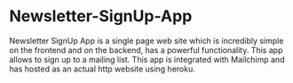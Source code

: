 # Newsletter-SignUp-App

Newsletter SignUp App is a single page web site which is incredibly simple on the frontend and on the backend, has a powerful functionality.
This app allows to sign up to a mailing list.
This app is integrated with Mailchimp and has hosted as an actual http website using heroku.
